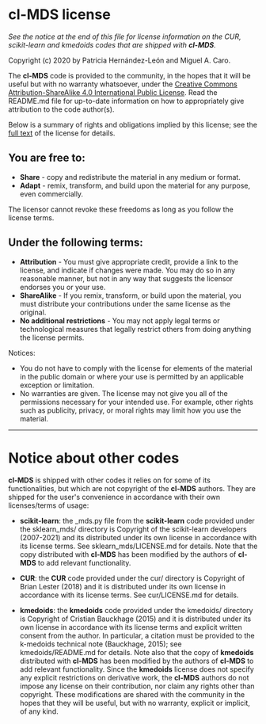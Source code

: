 # cl-MDS license

*See the notice at the end of this file for license information on the CUR, scikit-learn and kmedoids
codes that are shipped with **cl-MDS**.*

Copyright (c) 2020 by Patricia Hernández-León and Miguel A. Caro.

The **cl-MDS** code is provided to the community, in the hopes that it will be useful but
with no warranty whatsoever, under the [Creative Commons Attribution-ShareAlike 
4.0 International Public License](https://creativecommons.org/licenses/by-sa/4.0/legalcode).
Read the README.md file for up-to-date information on how to appropriately give attribution to
the code author(s).

Below is a summary of rights and obligations implied by this license; see the [full
text](https://creativecommons.org/licenses/by-sa/4.0/legalcode) of the license for details.

## You are free to:
* **Share** - copy and redistribute the material in any medium or format.
* **Adapt** - remix, transform, and build upon the material
for any purpose, even commercially.

The licensor cannot revoke these freedoms as long as you follow the license terms.

## Under the following terms:
* **Attribution** - You must give appropriate credit, provide a link to the license, and
indicate if changes were made. You may do so in any reasonable manner, but not in any way 
that suggests the licensor endorses you or your use. 
* **ShareAlike** - If you remix, transform, or build upon the material, you must distribute
your contributions under the same license as the original. 
* **No additional restrictions** - You may not apply legal terms or technological measures that
legally restrict others from doing anything the license permits. 

Notices:

* You do not have to comply with the license for elements of the material in the public domain
or where your use is permitted by an applicable exception or limitation. 
* No warranties are given. The license may not give you all of the permissions necessary for
your intended use. For example, other rights such as publicity, privacy, or moral rights may
limit how you use the material. 

---

# Notice about other codes

**cl-MDS** is shipped with other codes it relies on for some of its functionalities, but
which are not copyright of the **cl-MDS** authors. They are shipped for the user's convenience
in accordance with their own licenses/terms of usage:

* **scikit-learn**: the \_mds.py file from the **scikit-learn** code provided under the sklearn\_mds/ directory is Copyright of the scikit-learn developers (2007-2021) and its distributed under its own license in accordance with its license terms. See sklearn\_mds/LICENSE.md for details. Note that the copy distributed with **cl-MDS** has been modified by the authors of **cl-MDS** to add relevant functionality.

* **CUR**: the **CUR** code provided under the cur/ directory is Copyright of Brian Lester
(2018) and it is distributed under its own license in accordance with its license terms.
See cur/LICENSE.md for details.

* **kmedoids**: the **kmedoids** code provided under the kmedoids/ directory is Copyright of
Cristian Bauckhage (2015) and it is distributed under its own license in accordance with its license
terms and explicit written consent from the author. In particular, a citation must be provided to the
k-medoids technical note (Bauckhage, 2015); see kmedoids/README.md for details. Note also that the
copy of **kmedoids** distributed with **cl-MDS** has been modified by the authors of **cl-MDS** to
add relevant functionality. Since the **kmedoids** license does not specify any explicit restrictions
on derivative work, the **cl-MDS** authors do not impose any license on their contribution, nor claim
any rights other than copyright. These modifications are shared with the community in the hopes that
they will be useful, but with no warranty, explicit or implicit, of any kind.
